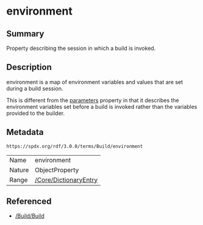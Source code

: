 <!-- Automatically generated by spec-parser v2.1.0 on 2024-06-17T10:36:57.838737+00:00 -->
<!-- SPDX-License-Identifier: Community-Spec-1.0 -->

# environment

## Summary

Property describing the session in which a build is invoked.


## Description

environment is a map of environment variables and values that are set during a
build session.

This is different from the [parameters](parameters.md) property in that it
describes the environment variables set before a build is invoked rather than
the variables provided to the builder.


## Metadata

`https://spdx.org/rdf/3.0.0/terms/Build/environment`


| | |
|---|---|
| Name | environment |
| Nature | ObjectProperty |
| Range | [/Core/DictionaryEntry](../../Core/Classes/DictionaryEntry.md) |




## Referenced

- [/Build/Build](../../Build/Classes/Build.md)


